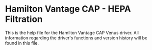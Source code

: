 # Hamilton Vantage CAP - HEPA Filtration

This is the help file for the Hamilton Vantage CAP Venus driver. All information regarding the driver's functions and version history will be found in this file.
